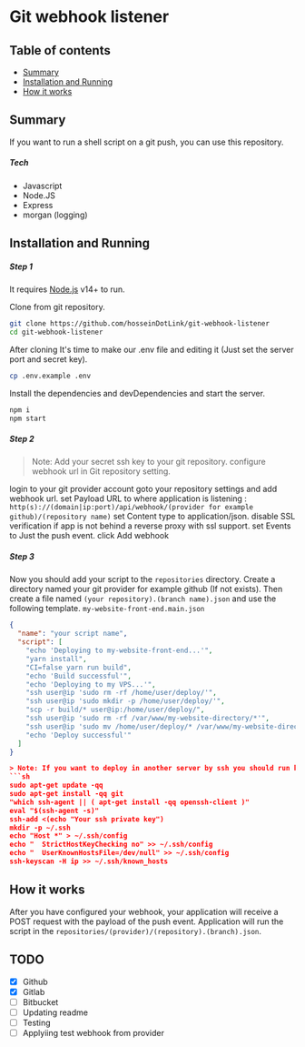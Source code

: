 # Git webhook listener

## Table of contents

* [Summary](#summary)
* [Installation and Running](#installation-and-running)
* [How it works](#how-it-works)

## Summary
If you want to run a shell script on a git push, you can use this repository.

##### Tech
 - Javascript
 - Node.JS
 - Express
 - morgan (logging)

## Installation and Running

##### Step 1
It requires [Node.js](https://nodejs.org/) v14+ to run.

Clone from git repository.
```sh
git clone https://github.com/hosseinDotLink/git-webhook-listener
cd git-webhook-listener
```
After cloning It's time to make our .env file and editing it (Just set the server port and secret key).
```sh
cp .env.example .env
```
Install the dependencies and devDependencies and start the server.
```sh
npm i
npm start
```
##### Step 2

> Note: Add your secret ssh key to your git repository.
configure webhook url in Git repository setting.

login to your git provider account
goto your repository settings and add webhook url.
set Payload URL to where application is listening : `http(s)://(domain|ip:port)/api/webhook/(provider for example github)/(repository name)`
set Content type to application/json.
disable SSL verification if app is not behind a reverse proxy with ssl support.
set Events to Just the push event.
click Add webhook

##### Step 3
Now you should add your script to the `repositories` directory.
Create a directory named your git provider for example github (If not exists).
Then create a file named `(your repository).(branch name).json` and use the following template.
`my-website-front-end.main.json`
```json
{
  "name": "your script name",
  "script": [
    "echo 'Deploying to my-website-front-end...'",
    "yarn install",
    "CI=false yarn run build",
    "echo 'Build successful'",
    "echo 'Deploying to my VPS...'",
    "ssh user@ip 'sudo rm -rf /home/user/deploy/'",
    "ssh user@ip 'sudo mkdir -p /home/user/deploy/'",
    "scp -r build/* user@ip:/home/user/deploy/",
    "ssh user@ip 'sudo rm -rf /var/www/my-website-directory/*'",
    "ssh user@ip 'sudo mv /home/user/deploy/* /var/www/my-website-directory/'",
    "echo 'Deploy successful'"
  ]
}

> Note: If you want to deploy in another server by ssh you should run below commands in your server terminal.
```sh
sudo apt-get update -qq
sudo apt-get install -qq git
"which ssh-agent || ( apt-get install -qq openssh-client )"
eval "$(ssh-agent -s)"
ssh-add <(echo "Your ssh private key")
mkdir -p ~/.ssh
echo "Host *" > ~/.ssh/config
echo "  StrictHostKeyChecking no" >> ~/.ssh/config
echo "  UserKnownHostsFile=/dev/null" >> ~/.ssh/config
ssh-keyscan -H ip >> ~/.ssh/known_hosts
```
## How it works

After you have configured your webhook, your application will receive a POST request with the payload of the push event.
Application will run the script in the `repositories/(provider)/(repository).(branch).json`.


## TODO
- [x] Github
- [x] Gitlab
- [ ] Bitbucket
- [ ] Updating readme
- [ ] Testing
- [ ] Applyiing test webhook from provider
